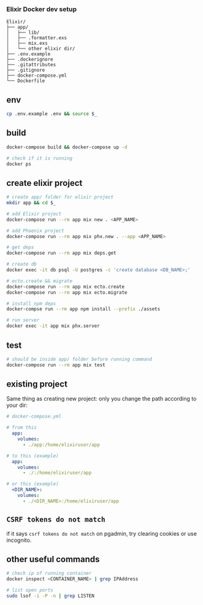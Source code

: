 ### Elixir Docker dev setup

```plaintext
Elixir/
├── app/
│   ├── lib/
│   ├── .formatter.exs
│   ├── mix.exs
│   └── other elixir dir/
├── .env.example
├── .dockerignore
├── .gitattributes
├── .gitignore
├── docker-compose.yml
└── Dockerfile
```

## env

```bash
cp .env.example .env && source $_
```

## build

```bash
docker-compose build && docker-compose up -d

# check if it is running
docker ps
```

## create elixir project

```bash
# create app/ folder for elixir project
mkdir app && cd $_

# add Elixir project
docker-compose run --rm app mix new . <APP_NAME>

# add Phoenix project
docker-compose run --rm app mix phx.new . --app <APP_NAME>

# get deps
docker-compose run --rm app mix deps.get

# create db
docker exec -it db psql -U postgres -c 'create database <DB_NAME>;'

# ecto.create && migrate
docker-compose run --rm app mix ecto.create
docker-compose run --rm app mix ecto.migrate

# install npm deps
docker-compse run --rm app npm install --prefix ./assets

# run server
docker exec -it app mix phx.server
```

## test

```bash
# should be inside app/ folder before running command
docker-compose run --rm app mix test
```

## existing project

Same thing as creating new project: only you change the path according to your dir:

```yaml
# docker-compose.yml

# from this
  app:
    volumes:
      - ./app:/home/elixiruser/app

# to this (example)
  app:
    volumes:
      - ./:/home/elixiruser/app

# or this (example)
  <DIR_NAME>:
    volumes:
      - ./<DIR_NAME>:/home/elixiruser/app
```

## `CSRF tokens do not match`

if it says `csrf tokens do not match` on pgadmin, try clearing cookies or use incognito.

## other useful commands

```bash
# check ip of running container
docker inspect <CONTAINER_NAME> | grep IPAddress

# list open ports
sudo lsof -i -P -n | grep LISTEN
```

